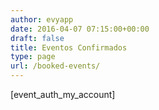 ```yaml
---
author: evyapp
date: 2016-04-07 07:15:00+00:00
draft: false
title: Eventos Confirmados
type: page
url: /booked-events/
---
```


[event_auth_my_account]
